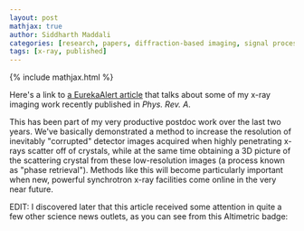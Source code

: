 ```yaml
---
layout: post
mathjax: true
author: Siddharth Maddali
categories: [research, papers, diffraction-based imaging, signal processing, news]
tags: [x-ray, published]
---
```

{% include mathjax.html %}

Here's a link to <a href="https://www.eurekalert.org/pub_releases/2019-07/dnl-asf071819.php">a EurekaAlert article</a> that talks about some of my x-ray imaging work recently published in _Phys. Rev. A_.

This has been part of my very productive postdoc work over the last two years. 
We've basically demonstrated a method to increase the resolution of inevitably "corrupted" detector images acquired when highly penetrating x-rays scatter off of crystals, while at the same time obtaining a 3D picture of the scattering crystal from these low-resolution images (a process known as "phase retrieval"). 
Methods like this will become particularly important when new, powerful synchrotron x-ray facilities come online in the very near future.

EDIT: I discovered later that this article received some attention in quite a few other science news outlets, as you can see from this Altimetric badge:<script type="text/javascript" src="https://d1bxh8uas1mnw7.cloudfront.net/assets/embed.js"></script>
<div class="altmetric-embed" data-badge-type="donut" data-altmetric-id="51255773" />

